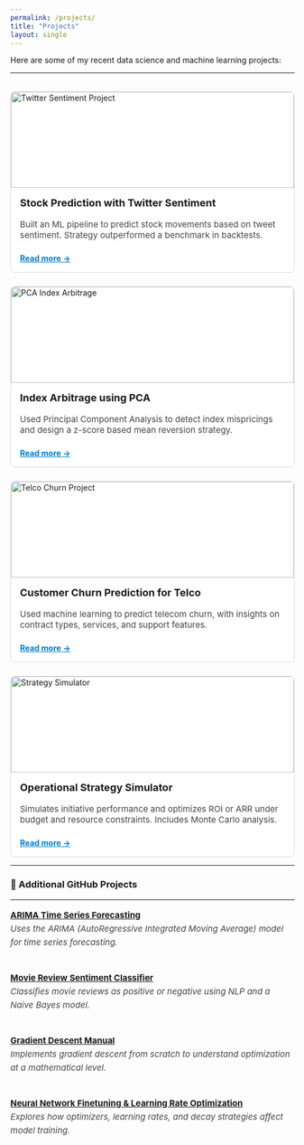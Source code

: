 ```yaml
---
permalink: /projects/
title: "Projects"
layout: single
---
```



Here are some of my recent data science and machine learning projects:

---

<style>
.project-grid {
  display: grid;
  grid-template-columns: repeat(auto-fit, minmax(280px, 1fr));
  gap: 1.5rem;
  margin-top: 2rem;
}

.project-card {
  border: 1px solid #ddd;
  border-radius: 8px;
  overflow: hidden;
  background: #fff;
  transition: box-shadow 0.2s ease-in-out;
}

.project-card:hover {
  box-shadow: 0 2px 12px rgba(0, 0, 0, 0.1);
}

.project-card img {
  width: 100%;
  height: 170px;
  object-fit: cover;
}

.project-card-content {
  padding: 1rem;
}

.project-card h3 {
  margin-top: 0;
  font-size: 18px;
}

.project-card p {
  font-size: 15px;
  color: #444;
}

.project-card a {
  display: inline-block;
  margin-top: 0.5rem;
  font-weight: bold;
  color: #007acc;
}
</style>

<div style="max-width: 1500px; margin: 0 auto;">
  <div class="project-grid">
    <div class="project-card">
      <img src="{{ '/assets/images/nlp.jpg' | relative_url }}" alt="Twitter Sentiment Project">
      <div class="project-card-content">
        <h3>Stock Prediction with Twitter Sentiment</h3>
        <p>Built an ML pipeline to predict stock movements based on tweet sentiment. Strategy outperformed a benchmark in backtests.</p>
        <a href="./project-twitter-sentiment">Read more →</a>
      </div>
    </div>

  <div class="project-card">
      <img src="{{ '/assets/images/pca_header.webp' | relative_url }}" alt="PCA Index Arbitrage">
      <div class="project-card-content">
        <h3>Index Arbitrage using PCA</h3>
        <p>Used Principal Component Analysis to detect index mispricings and design a z-score based mean reversion strategy.</p>
        <a href="./project-pca-strategy">Read more →</a>
      </div>
    </div>

  <div class="project-card">
    <img src="{{ '/assets/images/telco_header.png' | relative_url }}" alt="Telco Churn Project">
    <div class="project-card-content">
      <h3>Customer Churn Prediction for Telco</h3>
      <p>Used machine learning to predict telecom churn, with insights on contract types, services, and support features.</p>
      <a href="./project-telco-churn">Read more →</a>
    </div>
  </div>

  <div class="project-card">
      <img src="{{ '/assets/images/simulator_header.png' | relative_url }}" alt="Strategy Simulator">
      <div class="project-card-content">
        <h3>Operational Strategy Simulator</h3>
        <p>Simulates initiative performance and optimizes ROI or ARR under budget and resource constraints. Includes Monte Carlo analysis.</p>
        <a href="./project-strategy-simulator">Read more →</a>
      </div>
    </div>

  <!-- Add more cards here -->
</div>

---

### 🔗 Additional GitHub Projects

---

<div style="font-size: 15px; line-height: 1.6; color: #444;">

<strong><a href="https://github.com/Ilse-hutten/arima-times-series" target="_blank">ARIMA Time Series Forecasting</a></strong><br>
<em>Uses the ARIMA (AutoRegressive Integrated Moving Average) model for time series forecasting.</em><br><br>

<strong><a href="https://github.com/Ilse-hutten/movie-reviews-classifier" target="_blank">Movie Review Sentiment Classifier</a></strong><br>
<em>Classifies movie reviews as positive or negative using NLP and a Naive Bayes model.</em><br><br>

<strong><a href="https://github.com/Ilse-hutten/gradient-descent-manual" target="_blank">Gradient Descent Manual</a></strong><br>
<em>Implements gradient descent from scratch to understand optimization at a mathematical level.</em><br><br>

<strong><a href="https://github.com/Ilse-hutten/neural-network-finetuning" target="_blank">Neural Network Finetuning & Learning Rate Optimization</a></strong><br>
<em>Explores how optimizers, learning rates, and decay strategies affect model training.</em>

</div>
